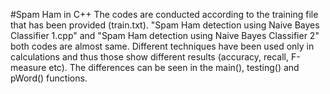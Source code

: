 #Spam Ham in C++
The codes are conducted according to the training file that has been provided (train.txt). "Spam Ham detection using Naive Bayes Classifier 1.cpp" and "Spam Ham detection using 
Naive Bayes Classifier 2" both codes are almost same. Different techniques have been used only in calculations and thus those show different 
results (accuracy, recall, F-measure etc). The differences can be seen in the main(), testing() and pWord() functions.